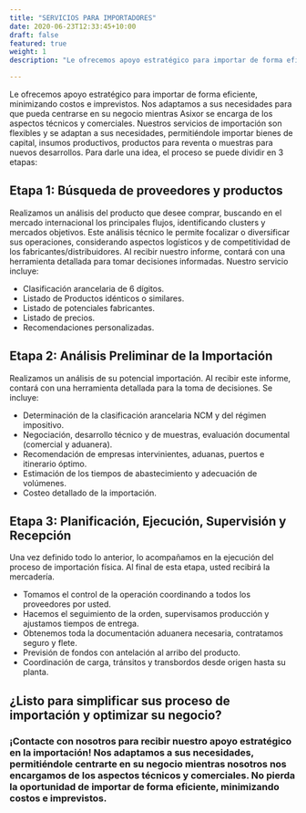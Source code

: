 ```yaml
---
title: "SERVICIOS PARA IMPORTADORES"
date: 2020-06-23T12:33:45+10:00
draft: false
featured: true
weight: 1
description: "Le ofrecemos apoyo estratégico para importar de forma eficiente, minimizando costos e imprevistos."

---
```


Le ofrecemos apoyo estratégico para importar de forma eficiente, minimizando costos e imprevistos.
Nos adaptamos a sus necesidades para que pueda centrarse en su negocio mientras Asixor se encarga de los aspectos técnicos y comerciales.
Nuestros servicios de importación son flexibles y se adaptan a sus necesidades, permitiéndole importar bienes de capital, insumos productivos, productos para reventa o muestras para nuevos desarrollos.
Para darle una idea, el proceso se puede dividir en 3 etapas:
## Etapa 1: Búsqueda de proveedores y productos
Realizamos un análisis del producto que desee comprar, buscando en el mercado internacional los principales flujos, identificando clusters y mercados objetivos. Este análisis técnico le permite focalizar o diversificar sus operaciones, considerando aspectos logísticos y de competitividad de los fabricantes/distribuidores. Al recibir nuestro informe, contará con una herramienta detallada para tomar decisiones informadas. Nuestro servicio incluye:
*	Clasificación arancelaria de 6 dígitos.
*	Listado de Productos idénticos o similares.
*	Listado de potenciales fabricantes.
*	Listado de precios.
*	Recomendaciones personalizadas.
## Etapa 2: Análisis Preliminar de la Importación
Realizamos un análisis de su potencial importación. Al recibir este informe, contará con una herramienta detallada para la toma de decisiones. Se incluye:
*	Determinación de la clasificación arancelaria NCM y del régimen impositivo.
*	Negociación, desarrollo técnico y de muestras, evaluación documental (comercial y aduanera).
*	Recomendación de empresas intervinientes, aduanas, puertos e itinerario óptimo.
*	Estimación de los tiempos de abastecimiento y adecuación de volúmenes.
*	Costeo detallado de la importación.
## Etapa 3: Planificación, Ejecución, Supervisión y Recepción
Una vez definido todo lo anterior, lo acompañamos en la ejecución del proceso de importación física. Al final de esta etapa, usted recibirá la mercadería.
*	Tomamos el control de la operación coordinando a todos los proveedores por usted.
*	Hacemos el seguimiento de la orden, supervisamos producción y ajustamos tiempos de entrega.
*	Obtenemos toda la documentación aduanera necesaria, contratamos seguro y flete.
*	Previsión de fondos con antelación al arribo del producto.
*	Coordinación de carga, tránsitos y transbordos desde origen hasta su planta.

## ¿Listo para simplificar sus proceso de importación y optimizar su negocio?
### ¡Contacte con nosotros para recibir nuestro apoyo estratégico en la importación! Nos adaptamos a sus necesidades, permitiéndole centrarte en su negocio mientras nosotros nos encargamos de los aspectos técnicos y comerciales. No pierda la oportunidad de importar de forma eficiente, minimizando costos e imprevistos.

